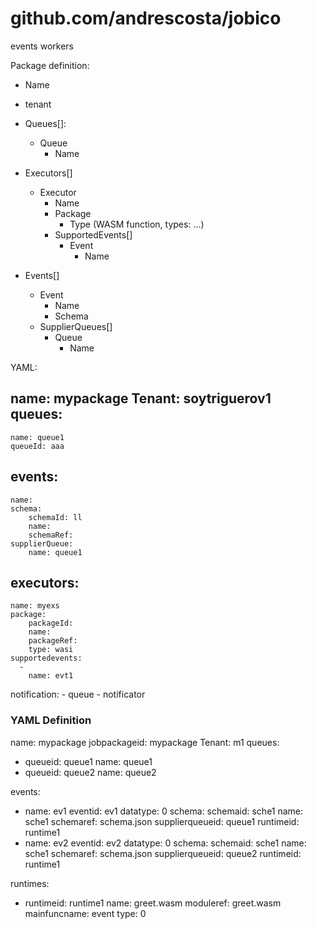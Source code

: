 # github.com/andrescosta/jobico

events
workers


Package definition:

- Name
- tenant
- Queues[]:
    - Queue
        - Name

- Executors[]
    - Executor
        - Name
        - Package
            - Type (WASM function, types: ...)
        - SupportedEvents[]
            - Event
                - Name

- Events[]
    - Event
        - Name
        - Schema
    - SupplierQueues[]
        - Queue
            - Name

YAML:

name: mypackage
Tenant: soytriguerov1
queues:
  -
    name: queue1
    queueId: aaa

events:
  -
    name:
    schema:
        schemaId: ll
        name:
        schemaRef:
    supplierQueue:
        name: queue1


executors:
  -
    name: myexs
    package:
        packageId:
        name:
        packageRef:
        type: wasi
    supportedevents:
      -
        name: evt1

notification:
    - queue
    - notificator

### YAML Definition

name: mypackage
jobpackageid: mypackage
Tenant: m1
queues:
  - queueid: queue1
    name: queue1
  - queueid: queue2
    name: queue2

events:
  - name: ev1
    eventid: ev1
    datatype: 0
    schema:
      schemaid: sche1
      name: sche1
      schemaref: schema.json
    supplierqueueid: queue1
    runtimeid: runtime1
  - name: ev2
    eventid: ev2
    datatype: 0
    schema:
      schemaid: sche1
      name: sche1
      schemaref: schema.json
    supplierqueueid: queue2
    runtimeid: runtime1
        

runtimes:
  - runtimeid: runtime1
    name: greet.wasm
    moduleref: greet.wasm
    mainfuncname: event
    type: 0